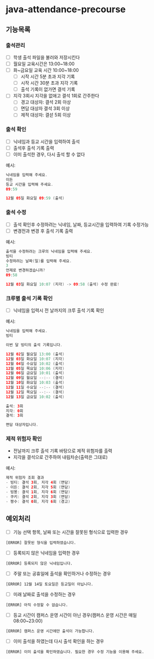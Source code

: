 # java-attendance-precourse

## 기능목록

### 출석관리

- [ ]  학생 출석 파일을 불러와 저장시킨다
- [ ]  월요일 교육시간은 13:00~18:00
- [ ]  화~금요일 교육 시간 10:00~18:00
    - [ ]  시작 시간 5분 초과 지각 기록
    - [ ]  시작 시간 30분 초과 지각 기록
    - [ ]  출석 기록이 없가면 결석 기록
- [ ]  지각 3회시 지각을 없애고 결석 1회로 간주한다
    - [ ]  경고 대상자: 결석 2회 아상
    - [ ]  면담 대상자 결석 3회 이상
    - [ ]  제적 대상자: 결섣 5회 이상

### **출석 확인**

- [ ]  닉네임과 등교 시간을 입력하여 출석
- [ ]  출석후 출석 기록 출력
- [ ]  이미 출석한 경우, 다시 출석 할 수 없다

예시:

```java
닉네임을 입력해 주세요.
이든
등교 시간을 입력해 주세요.
09:59

12월 05일 화요일 09:59 (출석)
```

### **출석 수정**

- [ ]  출석 확인후 수정하려는 닉네임, 날짜, 등교시간을 입력하여 기록 수정가능
- [ ]  변경전과 변경 후 출석 기록 출력

예시:

```java
출석을 수정하려는 크루의 닉네임을 입력해 주세요.
빙티
수정하려는 날짜(일)를 입력해 주세요.
3
언제로 변경하겠습니까?
09:58

12월 03일 화요일 10:07 (지각) -> 09:58 (출석) 수정 완료!
```

### **크루별 출석 기록 확인**

- [ ]  닉네임을 입력시 전 날까지의 크루 출석 기록 확인

예시:

```java
닉네임을 입력해 주세요.
빙티

이번 달 빙티의 출석 기록입니다.

12월 02일 월요일 13:00 (출석)
12월 03일 화요일 10:07 (지각)
12월 04일 수요일 10:02 (출석)
12월 05일 목요일 10:06 (지각)
12월 06일 금요일 10:01 (출석)
12월 09일 월요일 --:-- (결석)
12월 10일 화요일 10:03 (출석)
12월 11일 수요일 --:-- (결석)
12월 12일 목요일 --:-- (결석)
12월 13일 금요일 10:02 (출석)

출석: 3회
지각: 0회
결석: 3회

면담 대상자입니다.
```

### 제적 위험자 확인

- 전날까지 크루 출석 기록 바탕으로 제적 위험자를 출력
- 지각을 결석으로 간주하여 내림차순(출력은 그대로)

예시:

```java
제적 위험자 조회 결과
- 빙티: 결석 3회, 지각 4회 (면담)
- 이든: 결석 2회, 지각 5회 (면담)
- 빙봉: 결석 1회, 지각 6회 (면담)
- 쿠키: 결석 2회, 지각 3회 (면담)
- 짱수: 결석 0회, 지각 6회 (경고)
```

## 예외처리

- [ ]  기능 선택 항목, 날짜 또는 시간을 잘못된 형식으로 입력한 경우

```
[ERROR] 잘못된 형식을 입력하였습니다.

```

- [ ]  등록되지 않은 닉네임을 입력한 경우

```
[ERROR] 등록되지 않은 닉네임입니다.

```

- [ ]  주말 또는 공휴일에 출석을 확인하거나 수정하는 경우

```
[ERROR] 12월 14일 토요일은 등교일이 아닙니다.

```

- [ ]  미래 날짜로 출석을 수정하는 경우

```
[ERROR] 아직 수정할 수 없습니다.

```

- [ ]  등교 시간이 캠퍼스 운영 시간이 아닌 경우(캠퍼스 운영 시간은 매일 08:00~23:00)

```
[ERROR] 캠퍼스 운영 시간에만 출석이 가능합니다.

```

- [ ]  이미 출석을 하였는데 다시 출석 확인을 하는 경우

```
[ERROR] 이미 출석을 확인하였습니다. 필요한 경우 수정 기능을 이용해 주세요.
```
